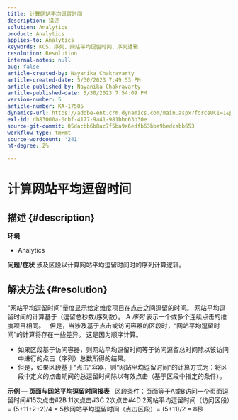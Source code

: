 ```yaml
---
title: 计算网站平均逗留时间
description: 描述
solution: Analytics
product: Analytics
applies-to: Analytics
keywords: KCS、序列、网站平均逗留时间、序列逻辑
resolution: Resolution
internal-notes: null
bug: false
article-created-by: Nayanika Chakravarty
article-created-date: 5/30/2023 7:49:53 PM
article-published-by: Nayanika Chakravarty
article-published-date: 5/30/2023 7:54:09 PM
version-number: 5
article-number: KA-17585
dynamics-url: https://adobe-ent.crm.dynamics.com/main.aspx?forceUCI=1&pagetype=entityrecord&etn=knowledgearticle&id=40545720-23ff-ed11-8f6e-6045bd006e5a
exl-id: db83000a-0cbf-4177-9a41-981bbc63b30e
source-git-commit: 05dacbb6b8ac7f5ba9a6edfb63bba9bedcabb653
workflow-type: tm+mt
source-wordcount: '241'
ht-degree: 2%

---
```


# 计算网站平均逗留时间

## 描述 {#description}

<b>环境</b>
- Analytics



<b>问题/症状</b>
涉及区段以计算网站平均逗留时间时的序列计算逻辑。


## 解决方法 {#resolution}


“网站平均逗留时间”量度显示给定维度项目在点击之间逗留的时间。 网站平均逗留时间的计算基于（逗留总秒数/序列数）。 A *序列* 表示一个或多个连续点击的维度项目相同。
 
但是，当涉及基于点击或访问容器的区段时，“网站平均逗留时间”的计算将存在一些差异。 这是因为顺序计算。

- 如果区段基于访问容器，则网站平均逗留时间等于访问逗留总时间除以该访问中进行的点击（序列）总数所得的结果。
- 但是，如果区段基于“点击”容器，则“网站平均逗留时间”的计算方式为：将区段中定义的点击期间的总逗留时间除以有效点击（基于区段中指定的条件）。


<b>示例 — 页面与网站平均逗留时间报表</b>
 
区段条件：页面等于A或B访问一个页面逗留时间#15次点击#2B 11次点击#3C 2次点击#4D 2网站平均逗留时间（访问区段）= (5+11+2+2)/4 = 5秒网站平均逗留时间（点击区段）= (5+11)/2 = 8秒
